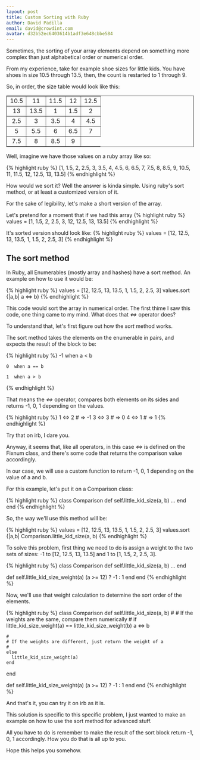 ```yaml
---
layout: post
title: Custom Sorting with Ruby
author: David Padilla
email: david@crowdint.com
avatar: d32b52ec6403614b1adf3e648cbbe584
---
```


Sometimes, the sorting of your array elements depend on something more
complex than just alphabetical order or numerical order.

From my experience, take for example shoe sizes for little kids. You have
shoes in size 10.5 through 13.5, then, the count is restarted to 1
through 9.

So, in order, the size table would look like this:

<table border="1">
<tr><td align="center">10.5</td><td align="center">11</td><td align="center">11.5</td><td align="center">12</td><td align="center">12.5</td></tr>
<tr><td align="center">13</td><td align="center">13.5</td><td align="center">1</td><td align="center">1.5</td><td align="center">2</td></tr>
<tr><td align="center">2.5</td><td align="center">3</td><td align="center">3.5</td><td align="center">4</td><td align="center">4.5</td></tr>
<tr><td align="center">5</td><td align="center">5.5</td><td align="center">6</td><td align="center">6.5</td><td align="center">7</td></tr>
<tr><td align="center">7.5</td><td align="center">8</td><td align="center">8.5</td><td align="center">9</td></tr>
</table>

Well, imagine we have those values on a ruby array like so:

{% highlight ruby %}
[1, 1.5, 2, 2.5, 3, 3.5, 4, 4.5, 6, 6.5, 7, 7.5, 8, 8.5, 9, 10.5, 11,
11.5, 12, 12.5, 13, 13.5]
{% endhighlight %}

How would we sort it? Well the answer is kinda simple. Using ruby's sort
method, or at least a customized version of it.

For the sake of legibility, let's make a short version of the array.

Let's pretend for a moment that if we had this array
{% highlight ruby %}
  values = [1, 1.5, 2, 2.5, 3, 12, 12.5, 13, 13.5]
{% endhighlight %}

It's sorted version should look like:
{% highlight ruby %}
  values = [12, 12.5, 13, 13.5, 1, 1.5, 2, 2.5, 3]
{% endhighlight %}

## The sort method

In Ruby, all Enumerables (mostly array and hashes) have a sort method.
An example on how to use it would be:

{% highlight ruby %}
  values = [12, 12.5, 13, 13.5, 1, 1.5, 2, 2.5, 3]
  values.sort {|a,b| a <=> b}
{% endhighlight %}

This code would sort the array in numerical order. The first thime I saw
this code, one thing came to my mind. What does that *<=>* operator
does?

To understand that, let's first figure out how the *sort* method works.

The sort method takes the elements on the enumerable in pairs,
and expects the result of the block to be:

{% highlight ruby %}
   -1  when a < b

    0  when a == b

    1  when a > b
{% endhighlight %}

That means the *<=>* operator, compares both elements on its sides
and returns -1, 0, 1 depending on the values.

{% highlight ruby %}
1 <=> 2 # => -1
3 <=> 3 # => 0 
4 <=> 1 # => 1
{% endhighlight %}

Try that on irb, I dare you.

Anyway, it seems that, like all operators, in this case *<=>* is defined
on the Fixnum class, and there's some code that returns the comparison
value accordingly.

In our case, we will use a custom function to return -1, 0, 1 depending
on the value of a and b.

For this example, let's put it on a Comparison class:

{% highlight ruby %}
class Comparison
  def self.little_kid_size(a, b)
    ...
  end
end
{% endhighlight %}

So, the way we'll use this method will be:


{% highlight ruby %}
  values = [12, 12.5, 13, 13.5, 1, 1.5, 2, 2.5, 3]
  values.sort {|a,b| Comparison.little_kid_size(a, b)
{% endhighlight %}

To solve this problem, first thing we need to do is assign a weight to
the two sets of sizes: -1 to [12, 12.5, 13, 13.5] and 1 to [1, 1.5, 2,
2.5, 3].

{% highlight ruby %}
class Comparison
  def self.little_kid_size(a, b)
    ...
  end

  def self.little_kid_size_weight(a)
    (a >= 12) ? -1 : 1
  end
end
{% endhighlight %}

Now, we'll use that weight calculation to determine the sort order of
the elements.

{% highlight ruby %}
class Comparison
  def self.little_kid_size(a, b)
    #
    # If the weights are the same, compare them numerically
    #
    if little_kid_size_weight(a) == little_kid_size_weight(b)
      a <=> b

    #
    # If the weights are different, just return the weight of a
    #
    else
      little_kid_size_weight(a)
    end
  end

  def self.little_kid_size_weight(a)
    (a >= 12) ? -1 : 1
  end
end
{% endhighlight %}

And that's it, you can try it on irb as it is.

This solution is specific to this specific problem, I just wanted to make an
example on how to use the sort method for advanced stuff.

All you have to do is remember to make the result of the sort block
return -1, 0, 1 accordingly. How you do that is all up to you.

Hope this helps you somehow.
